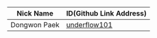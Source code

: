 |Nick Name|ID(Github Link Address)|
|-|-|
|Dongwon Paek|[underflow101](https://github.com/underflow101)|